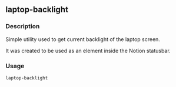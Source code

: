 ## laptop-backlight

### Description
Simple utility used to get current backlight of the laptop screen.

It was created to be used as an element inside the Notion statusbar.

### Usage
```shell
laptop-backlight
```
